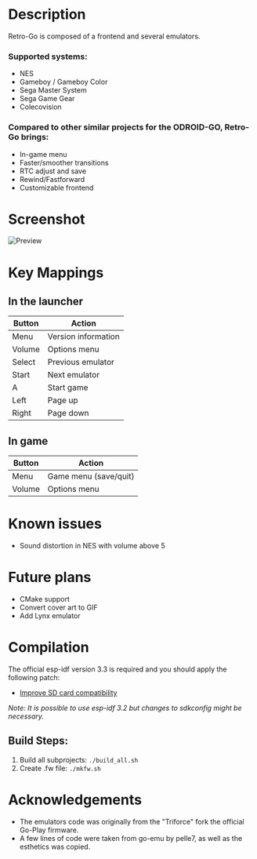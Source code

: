 # Description
Retro-Go is composed of a frontend and several emulators.

### Supported systems:
- NES
- Gameboy / Gameboy Color
- Sega Master System
- Sega Game Gear
- Colecovision

### Compared to other similar projects for the ODROID-GO, Retro-Go brings:
- In-game menu
- Faster/smoother transitions
- RTC adjust and save
- Rewind/Fastforward
- Customizable frontend

# Screenshot
![Preview](https://raw.githubusercontent.com/ducalex/retro-go/116199c69c081de7a/assets/screenshot.jpg)

# Key Mappings

## In the launcher
| Button  | Action |
| ------- | ------ |
| Menu    | Version information  |
| Volume  | Options menu  |
| Select  | Previous emulator |
| Start   | Next emulator |
| A       | Start game |
| Left    | Page up |
| Right   | Page down |

## In game
| Button  | Action |
| ------- | ------ |
| Menu    | Game menu (save/quit)  |
| Volume  | Options menu  |



# Known issues
- Sound distortion in NES with volume above 5


# Future plans

- CMake support
- Convert cover art to GIF
- Add Lynx emulator


# Compilation
The official esp-idf version 3.3 is required and you should apply the following patch:

- [Improve SD card compatibility](https://github.com/OtherCrashOverride/esp-idf/commit/a83e557538a033e25c376eedac79663c9b7b75da)

_Note: It is possible to use esp-idf 3.2 but changes to sdkconfig might be necessary._

## Build Steps:
1. Build all subprojects: `./build_all.sh`
2. Create .fw file: `./mkfw.sh`


# Acknowledgements
- The emulators code was originally from the "Triforce" fork the official Go-Play firmware.
- A few lines of code were taken from go-emu by pelle7, as well as the esthetics was copied.
